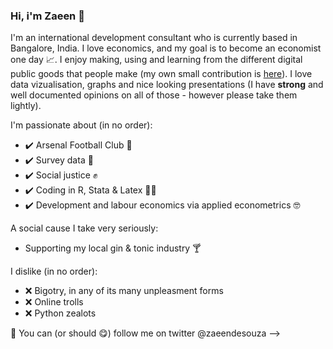 ### Hi, i'm Zaeen 👋

I'm an international development consultant who is currently based in Bangalore, India. I love economics, and my goal is to become an economist one day 📈. I enjoy making, using and learning from the different digital public goods that people make  (my own small contribution is [here](https://zaeendesouza.shinyapps.io/ODK2Doc/)). I love data vizualisation, graphs and nice looking presentations (I have **strong** and well documented opinions on all of those - however please take them lightly).


I'm passionate about (in no order):
  - ✔️ Arsenal Football Club 🔴
  - ✔️ Survey data 📄
  - ✔️ Social justice ✊
  - ✔️ Coding in R, Stata & Latex 👨‍💻 
  - ✔️ Development and labour economics via applied econometrics 🤓
  
 A social cause I take very seriously:
  - Supporting my local gin & tonic industry 🍸 

I dislike (in no order):
- ❌ Bigotry, in any of its many unpleasment forms
- ❌ Online trolls
- ❌ Python zealots
 
📢 You can (or should 😋) follow me on twitter @zaeendesouza
-->
